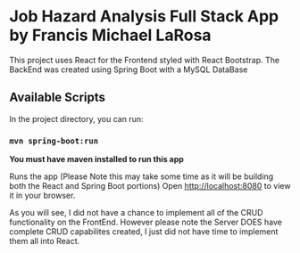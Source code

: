 # Job Hazard Analysis Full Stack App by Francis Michael LaRosa

This project uses React for the Frontend styled with React Bootstrap.
The BackEnd was created using Spring Boot with a MySQL DataBase

## Available Scripts

In the project directory, you can run:

### `mvn spring-boot:run`

**You must have maven installed to run this app**


Runs the app (Please Note this may take some time as it will be building both the React and Spring Boot portions)
Open [http://localhost:8080](http://localhost:8080) to view it in your browser.

As you will see, I did not have a chance to implement all of the CRUD functionality on the FrontEnd.
However please note the Server DOES have complete CRUD capabilites created, I just did not have time to implement them all into React.
